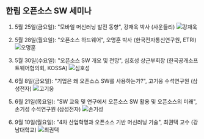 ## 한림 오픈소스 SW 세미나

1. 5월 25일(금요일): "모바일 머신러닝 발전 동향", 강재욱 박사 (사운들리) 
![강재욱](https://github.com/Hallym-OpenSourceSW/Hallym-OpenSourceSW.github.io/blob/master/img/dr_kang.jpg)

2. 5월 28일(월요일): "오픈소스 하드웨어", 오명훈 박사 (한국전자통신연구원, ETRI) 
![오명훈](https://github.com/Hallym-OpenSourceSW/Hallym-OpenSourceSW.github.io/blob/master/img/dr_oh.jpg)

3. 5월 30일(수요일): "오픈소스 SW 개요 및 전망", 심호성 상근부회장 (한국공개소프트웨어협의회, KOSSA) 
![심호성](https://github.com/Hallym-OpenSourceSW/Hallym-OpenSourceSW.github.io/blob/master/img/kossa.jpg)

4. 6월 8일(금요일): "기업은 왜 오픈소스 SW를 사용하는가?", 고기웅 수석연구원 (삼성전자)
![고기웅](https://github.com/Hallym-OpenSourceSW/Hallym-OpenSourceSW.github.io/blob/master/img/samsung_ko.jpg)

5. 6월 21일(목요일): "SW 교육 및 연구에서 오픈소스 SW 활용 및 오픈소스의 미래", 손기성 수석연구원 (삼성전자)
![손기성](https://github.com/Hallym-OpenSourceSW/Hallym-OpenSourceSW.github.io/blob/master/img/samsung_son.jpg)

5. 9월 10일(월요일): "4차 산업혁명과 오픈소스 기반 머신러닝 기술", 최권택 교수 (강남대학교)
![최권택](https://github.com/Hallym-OpenSourceSW/Hallym-OpenSourceSW.github.io/blob/master/img/20180911.jpg)


